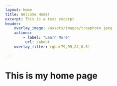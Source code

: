 ```yaml
---
layout: home
title: Welcome Home!
excerpt: This is a test excerpt
header:
    overlay_image: /assets/images/treephoto.jpeg
    actions:
        - label: "Learn More"
         url: /about
    overlay_filter: rgba(79,99,82,0.5)

---
```


# This is my home page
